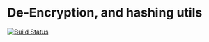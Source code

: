 # De-Encryption, and hashing utils
[![Build Status](https://api.travis-ci.org/seleneapp/cryptography.png?branch=master)](https://travis-ci.org/seleneapp/cryptography)
